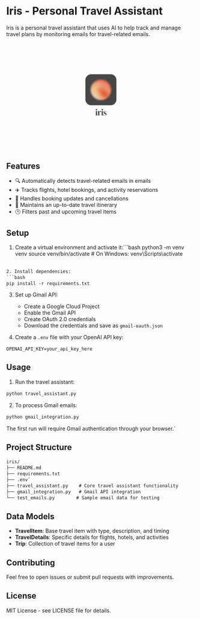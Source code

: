 # Iris - Personal Travel Assistant
Iris is a personal travel assistant that uses AI to help track and manage travel plans by monitoring emails for travel-related emails.

![Iris Logo](iris.png)

## Features

- 🔍 Automatically detects travel-related emails in emails
- ✈️ Tracks flights, hotel bookings, and activity reservations
- 🔄 Handles booking updates and cancellations
- 📅 Maintains an up-to-date travel itinerary
- 🕒 Filters past and upcoming travel items

## Setup

1. Create a virtual environment and activate it:```bash
python3 -m venv venv
source venv/bin/activate  # On Windows: venv\Scripts\activate
```

2. Install dependencies:
```bash
pip install -r requirements.txt
```

3. Set up Gmail API:
   - Create a Google Cloud Project
   - Enable the Gmail API
   - Create OAuth 2.0 credentials
   - Download the credentials and save as `gmail-oauth.json`

4. Create a `.env` file with your OpenAI API key:
```
OPENAI_API_KEY=your_api_key_here
```

## Usage

1. Run the travel assistant:
```bash
python travel_assistant.py
```

2. To process Gmail emails:
```bash
python gmail_integration.py
```

The first run will require Gmail authentication through your browser.`

## Project Structure

```
iris/
├── README.md
├── requirements.txt
├── .env`
├── travel_assistant.py    # Core travel assistant functionality
├── gmail_integration.py   # Gmail API integration
└── test_emails.py        # Sample email data for testing
```

## Data Models

- **TravelItem**: Base travel item with type, description, and timing
- **TravelDetails**: Specific details for flights, hotels, and activities
- **Trip**: Collection of travel items for a user

## Contributing

Feel free to open issues or submit pull requests with improvements.

## License

MIT License - see LICENSE file for details. 
